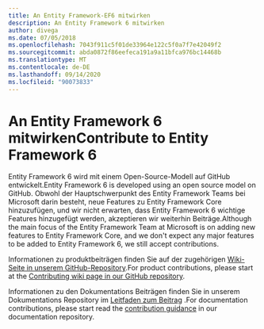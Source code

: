 ```yaml
---
title: An Entity Framework-EF6 mitwirken
description: An Entity Framework 6 mitwirken
author: divega
ms.date: 07/05/2018
ms.openlocfilehash: 7043f911c5f01de33964e122c5f0a7f7e42049f2
ms.sourcegitcommit: abda0872f86eefeca191a9a11bfca976bc14468b
ms.translationtype: MT
ms.contentlocale: de-DE
ms.lasthandoff: 09/14/2020
ms.locfileid: "90073833"
---
```

# <a name="contribute-to-entity-framework-6"></a><span data-ttu-id="1d18e-103">An Entity Framework 6 mitwirken</span><span class="sxs-lookup"><span data-stu-id="1d18e-103">Contribute to Entity Framework 6</span></span>
<span data-ttu-id="1d18e-104">Entity Framework 6 wird mit einem Open-Source-Modell auf GitHub entwickelt.</span><span class="sxs-lookup"><span data-stu-id="1d18e-104">Entity Framework 6 is developed using an open source model on GitHub.</span></span> <span data-ttu-id="1d18e-105">Obwohl der Hauptschwerpunkt des Entity Framework Teams bei Microsoft darin besteht, neue Features zu Entity Framework Core hinzuzufügen, und wir nicht erwarten, dass Entity Framework 6 wichtige Features hinzugefügt werden, akzeptieren wir weiterhin Beiträge.</span><span class="sxs-lookup"><span data-stu-id="1d18e-105">Although the main focus of the Entity Framework Team at Microsoft is on adding new features to Entity Framework Core, and we don't expect any major features to be added to Entity Framework 6, we still accept contributions.</span></span>

<span data-ttu-id="1d18e-106">Informationen zu produktbeiträgen finden Sie auf der zugehörigen [Wiki-Seite in unserem GitHub-Repository](https://github.com/aspnet/EntityFramework6/wiki/Contributing).</span><span class="sxs-lookup"><span data-stu-id="1d18e-106">For product contributions, please start at the [Contributing wiki page in our GitHub repository](https://github.com/aspnet/EntityFramework6/wiki/Contributing).</span></span>

<span data-ttu-id="1d18e-107">Informationen zu den Dokumentations Beiträgen finden Sie in unserem Dokumentations Repository im [Leitfaden zum Beitrag](https://github.com/dotnet/EntityFramework.Docs/blob/master/CONTRIBUTING.md) .</span><span class="sxs-lookup"><span data-stu-id="1d18e-107">For documentation contributions, please start read the [contribution guidance](https://github.com/dotnet/EntityFramework.Docs/blob/master/CONTRIBUTING.md) in our documentation repository.</span></span>
